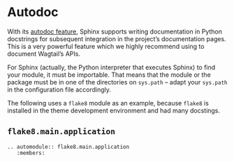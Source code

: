 # Autodoc

With its [autodoc feature](https://www.sphinx-doc.org/en/master/usage/extensions/autodoc.html), Sphinx supports writing documentation in Python docstrings for subsequent integration in the project’s documentation pages.
This is a very powerful feature which we highly recommend using to document Wagtail’s APIs.

For Sphinx (actually, the Python interpreter that executes Sphinx) to find your module, it must be importable.
That means that the module or the package must be in one of the directories on `sys.path` – adapt your `sys.path` in the configuration file accordingly.

The following uses a `flake8` module as an example, because `flake8` is installed in the theme development environment and had many docstings.

## `flake8.main.application`

```{eval-rst}
.. automodule:: flake8.main.application
   :members:
```
